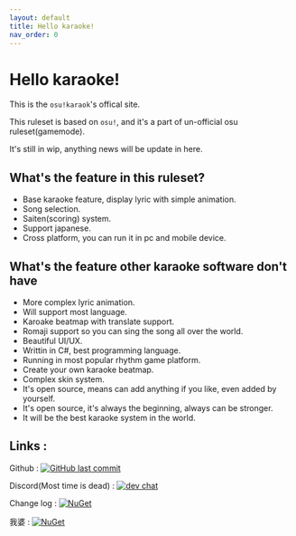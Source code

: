 ```yaml
---
layout: default
title: Hello karaoke!
nav_order: 0
---
```


# Hello karaoke!

This is the `osu!karaok`'s offical site.

This ruleset is based on `osu!`, and it's a part of un-official osu ruleset(gamemode).

It's still in wip, anything news will be update in here.

## What's the feature in this ruleset?

- Base karaoke feature, display lyric with simple animation.
- Song selection.
- Saiten(scoring) system.
- Support japanese.
- Cross platform, you can run it in pc and mobile device.

## What's the feature other karaoke software don't have 

- More complex lyric animation.
- Will support most language.
- Karoake beatmap with translate support.
- Romaji support so you can sing the song all over the world.
- Beautiful UI/UX.
- Writtin in C#, best programming language.
- Running in most popular rhythm game platform.
- Create your own karaoke beatmap.
- Complex skin system.
- It's open source, means can add anything if you like, even added by yourself.
- It's open source, it's always the beginning, always can be stronger.
- It will be the best karaoke system in the world.

## Links :

Github : [![GitHub last commit](https://img.shields.io/github/last-commit/osu-karaoke/osu-karaoke)](https://github.com/osu-Karaoke)

Discord(Most time is dead) : [![dev chat](https://discordapp.com/api/guilds/299006062323826688/widget.png?style=shield)](https://discord.gg/ga2xZXk)

Change log : [![NuGet](https://img.shields.io/badge/ChangeLog-here-aaaaaa.svg)](https://osu-karaoke.github.io/changelog/README.html)

我婆 : [![NuGet](https://img.shields.io/badge/月子我婆-passed-ff69b4.svg)](https://github.com/andy840119/NHentaiAPI)